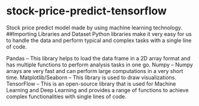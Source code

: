# stock-price-predict-tensorflow
Stock price predict model made by using machine learning technology.
##Importing Libraries and Dataset
Python libraries make it very easy for us to handle the data and perform typical and complex tasks with a single line of code.

Pandas – This library helps to load the data frame in a 2D array format and has multiple functions to perform analysis tasks in one go.
Numpy – Numpy arrays are very fast and can perform large computations in a very short time.
Matplotlib/Seaborn – This library is used to draw visualizations.
TensorFlow – This is an open-source library that is used for Machine Learning and Deep Learning and provides a range of functions to achieve complex functionalities with single lines of code.

